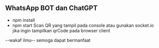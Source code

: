 ## WhatsApp BOT dan ChatGPT 
- npm install
- npm start
Scan QR yang tampil pada console atau gunakan socket.io jika ingin tampilkan qrCode pada browser client

--wakaf ilmu--
semoga dapat bermanfaat
